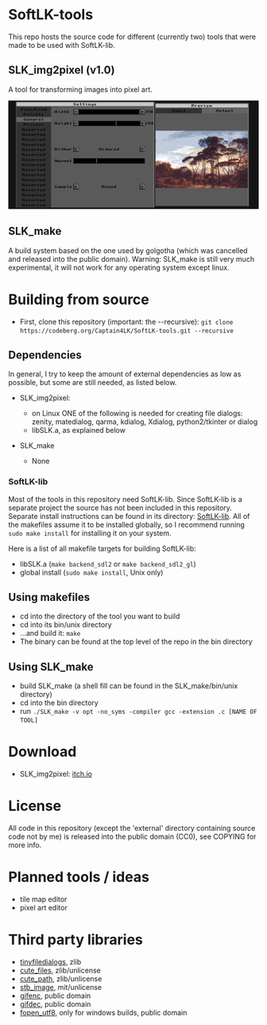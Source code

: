 # SoftLK-tools

This repo hosts the source code for different (currently two) tools that were made to be used with SoftLK-lib.

## SLK_img2pixel (v1.0)

A tool for transforming images into pixel art.

![SLK_img2pixel_preview](screenshots/SLK_img2pixel.png)

## SLK_make

A build system based on the one used by golgotha (which was cancelled and released into the public domain).
Warning: SLK_make is still very much experimental, it will not work for any operating system except linux.

# Building from source

* First, clone this repository (important: the --recursive): ``git clone https://codeberg.org/Captain4LK/SoftLK-tools.git --recursive``

## Dependencies

In general, I try to keep the amount of external dependencies as low as possible, but some are still needed, as listed below.

* SLK_img2pixel:
   * on Linux ONE of the following is needed for creating file dialogs: zenity, matedialog, qarma, kdialog, Xdialog, python2/tkinter or dialog
   * libSLK.a, as explained below 

* SLK_make
   * None

### SoftLK-lib

Most of the tools in this repository need SoftLK-lib. Since SoftLK-lib is a separate project the source has not been included in this repository. Separate install instructions can be found in its directory: [SoftLK-lib](https://codeberg.org/Captain4LK/SoftLK-lib). All of the makefiles assume it to be installed globally, so I recommend running ``sudo make install`` for installing it on your system.

Here is a list of all makefile targets for building SoftLK-lib:

* libSLK.a (``make backend_sdl2`` or ``make backend_sdl2_gl``)
* global install (``sudo make install``, Unix only)

## Using makefiles

* cd into the directory of the tool you want to build
* cd into its bin/unix directory
* ...and build it: ``make``
* The binary can be found at the top level of the repo in the bin directory

## Using SLK_make

* build SLK_make (a shell fill can be found in the SLK_make/bin/unix directory)
* cd into the bin directory 
* run ``./SLK_make -v opt -no_syms -compiler gcc -extension .c [NAME OF TOOL]``

# Download 

* SLK_img2pixel: [itch.io](https://captain4lk.itch.io/slk-img2pixel)

# License

All code in this repository (except the 'external' directory containing source code not by me) is released into the public domain (CC0), see COPYING for more info.

# Planned tools / ideas

* tile map editor
* pixel art editor

# Third party libraries

* [tinyfiledialogs](https://sourceforge.net/projects/tinyfiledialogs/), zlib
* [cute_files](https://github.com/RandyGaul/cute_headers), zlib/unlicense
* [cute_path](https://github.com/RandyGaul/cute_headers), zlib/unlicense
* [stb_image](https://github.com/nothings/stb), mit/unlicense
* [gifenc](https://github.com/lecram/gifenc), public domain
* [gifdec](https://github.com/lecram/gifdec), public domain
* [fopen_utf8](https://github.com/Photosounder/fopen_utf8/), only for windows builds, public domain
